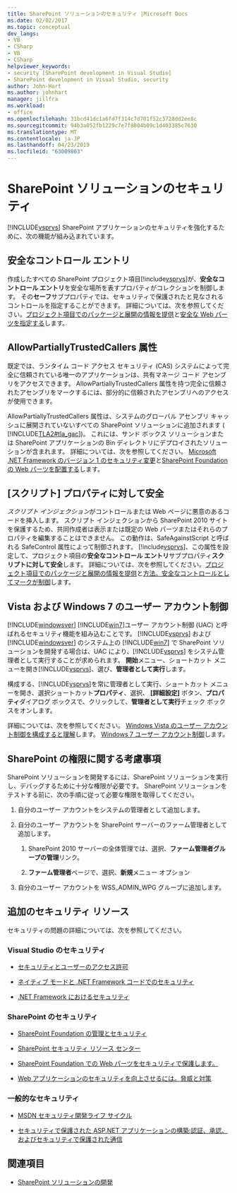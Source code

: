 ```yaml
---
title: SharePoint ソリューションのセキュリティ |Microsoft Docs
ms.date: 02/02/2017
ms.topic: conceptual
dev_langs:
- VB
- CSharp
- VB
- CSharp
helpviewer_keywords:
- security [SharePoint development in Visual Studio]
- SharePoint development in Visual Studio, security
author: John-Hart
ms.author: johnhart
manager: jillfra
ms.workload:
- office
ms.openlocfilehash: 31bcd41dc1a6fd7f314c7d701f52c3728dd2ee8c
ms.sourcegitcommit: 94b3a052fb1229c7e7f8804b09c1d403385c7630
ms.translationtype: MT
ms.contentlocale: ja-JP
ms.lasthandoff: 04/23/2019
ms.locfileid: "63009803"
---
```

# <a name="security-for-sharepoint-solutions"></a>SharePoint ソリューションのセキュリティ
  [!INCLUDE[vsprvs](../sharepoint/includes/vsprvs-md.md)] SharePoint アプリケーションのセキュリティを強化するために、次の機能が組み込まれています。

## <a name="safe-control-entries"></a>安全なコントロール エントリ
 作成したすべての SharePoint プロジェクト項目[!include[vsprvs](../sharepoint/includes/vsprvs-md.md)]が、**安全なコントロール エントリ**を安全な場所を表すプロパティがコレクションを制御します。 その**セーフ**サブプロパティでは、セキュリティで保護されたと見なされるコントロールを指定することができます。 詳細については、次を参照してください。[プロジェクト項目でのパッケージと展開の情報を提供](../sharepoint/providing-packaging-and-deployment-information-in-project-items.md)と[安全な Web パーツを指定する](http://go.microsoft.com/fwlink/?LinkId=177521)します。

## <a name="allowpartiallytrustedcallers-attribute"></a>AllowPartiallyTrustedCallers 属性
 既定では、ランタイム コード アクセス セキュリティ (CAS) システムによって完全に信頼されている唯一のアプリケーションは、共有マネージ コード アセンブリをアクセスできます。 AllowPartiallyTrustedCallers 属性を持つ完全に信頼されたアセンブリをマークするには、部分的に信頼されたアセンブリへのアクセスが使用できます。

 AllowPartiallyTrustedCallers 属性は、システムのグローバル アセンブリ キャッシュに展開されていないすべての SharePoint ソリューションに追加されます ( [!INCLUDE[TLA2#tla_gac](../sharepoint/includes/tla2sharptla-gac-md.md)])。 これには、サンド ボックス ソリューションまたは SharePoint アプリケーションの Bin ディレクトリにデプロイされたソリューションが含まれます。 詳細については、次を参照してください。 [Microsoft .NET Framework のバージョン 1 のセキュリティ変更](http://go.microsoft.com/fwlink/?LinkId=177515)と[SharePoint Foundation の Web パーツを配置する](http://go.microsoft.com/fwlink/?LinkId=177509)します。

## <a name="safe-against-script-property"></a>[スクリプト] プロパティに対して安全
 *スクリプト インジェクション*がコントロールまたは Web ページに悪意のあるコードを挿入します。 スクリプト インジェクションから SharePoint 2010 サイトを保護するため、共同作成者は表示または既定の Web パーツまたはそれらのプロパティを編集することはできません。 この動作は、SafeAgainstScript と呼ばれる SafeControl 属性によって制御されます。 [!include[vsprvs](../sharepoint/includes/vsprvs-md.md)]、この属性を設定して、プロジェクト項目の**安全なコントロール エントリ**サブプロパティ**スクリプトに対して安全**します。 詳細については、次を参照してください。[プロジェクト項目でのパッケージと展開の情報を提供](../sharepoint/providing-packaging-and-deployment-information-in-project-items.md)と[方法。安全なコントロールとしてマークが制御](../sharepoint/how-to-mark-controls-as-safe-controls.md)します。

## <a name="vista-and-windows-7-user-account-control"></a>Vista および Windows 7 のユーザー アカウント制御
 [!INCLUDE[windowsver](../sharepoint/includes/windowsver-md.md)] [!INCLUDE[win7](../sharepoint/includes/win7-md.md)]ユーザー アカウント制御 (UAC) と呼ばれるセキュリティ機能を組み込むことです。 [!INCLUDE[vsprvs](../sharepoint/includes/vsprvs-md.md)] および [!INCLUDE[windowsver](../sharepoint/includes/windowsver-md.md)] のシステム上の [!INCLUDE[win7](../sharepoint/includes/win7-md.md)] で SharePoint ソリューションを開発する場合は、UAC により、[!INCLUDE[vsprvs](../sharepoint/includes/vsprvs-md.md)] をシステム管理者として実行することが求められます。 **開始**メニュー、ショートカット メニューを開き[!INCLUDE[vsprvs](../sharepoint/includes/vsprvs-md.md)]、選び、**管理者として実行**します。

 構成する、[!INCLUDE[vsprvs](../sharepoint/includes/vsprvs-md.md)]を常に管理者として実行、ショートカット メニューを開き、選択ショートカット**プロパティ**、選択、 **[詳細設定]** ボタン、**プロパティ**ダイアログ ボックスで、クリックして、**管理者として実行**チェック ボックスをオンします。

 詳細については、次を参照してください。 [Windows Vista のユーザー アカウント制御を構成すると理解](http://go.microsoft.com/fwlink/?LinkID=156476)します。 [Windows 7 ユーザー アカウント制御](http://go.microsoft.com/fwlink/?LinkId=177523)します。

## <a name="sharepoint-permissions-considerations"></a>SharePoint の権限に関する考慮事項
 SharePoint ソリューションを開発するには、SharePoint ソリューションを実行し、デバッグするために十分な権限が必要です。 SharePoint ソリューションをテストする前に、次の手順に従って必要な権限を取得してください。

1. 自分のユーザー アカウントをシステムの管理者として追加します。

2. 自分のユーザー アカウントを SharePoint サーバーのファーム管理者として追加します。

    1. SharePoint 2010 サーバーの全体管理では、選択、**ファーム管理者グループの管理**リンク。

    2. **ファーム管理者**ページで、選択、**新規**メニュー オプション

3. 自分のユーザー アカウントを WSS_ADMIN_WPG グループに追加します。

## <a name="additional-security-resources"></a>追加のセキュリティ リソース
 セキュリティの問題の詳細については、次を参照してください。

### <a name="visual-studio-security"></a>Visual Studio のセキュリティ

- [セキュリティとユーザーのアクセス許可](http://go.microsoft.com/fwlink/?LinkId=177503)

- [ネイティブ モードと .NET Framework コードでのセキュリティ](http://go.microsoft.com/fwlink/?LinkId=177504)

- [.NET Framework におけるセキュリティ](http://go.microsoft.com/fwlink/?LinkId=177502)

### <a name="sharepoint-security"></a>SharePoint のセキュリティ

- [SharePoint Foundation の管理とセキュリティ](http://go.microsoft.com/fwlink/?LinkId=177501)

- [SharePoint セキュリティ リソース センター](http://go.microsoft.com/fwlink/?LinkId=177498)

- [SharePoint Foundation での Web パーツをセキュリティで保護します。](http://go.microsoft.com/fwlink/?LinkId=177511)

- [Web アプリケーションのセキュリティを向上させるには。脅威と対策](http://go.microsoft.com/fwlink/?LinkID=140080)

### <a name="general-security"></a>一般的なセキュリティ

- [MSDN セキュリティ開発ライフ サイクル](http://go.microsoft.com/fwlink/?LinkID=147149)

- [セキュリティで保護された ASP.NET アプリケーションの構築:認証、承認、およびセキュリティで保護された通信](http://go.microsoft.com/fwlink/?LinkId=177494)

## <a name="see-also"></a>関連項目

- [SharePoint ソリューションの開発](../sharepoint/developing-sharepoint-solutions.md)